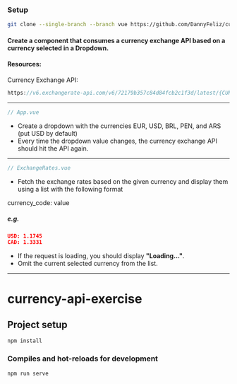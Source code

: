 ### Setup

```bash
git clone --single-branch --branch vue https://github.com/DannyFeliz/currency-api-exercise.git && cd currency-api-exercise && npm install && npm run serve
```

#### Create a component that consumes a currency exchange API based on a currency selected in a Dropdown.

#### Resources:

Currency Exchange API:

```js
https://v6.exchangerate-api.com/v6/72179b357c84d84fcb2c1f3d/latest/{CURRENCY_CODE}
```

<hr>

```js
// App.vue
```

- Create a dropdown with the currencies EUR, USD, BRL, PEN, and ARS (put USD by default)
- Every time the dropdown value changes, the currency exchange API should hit the API again.

<hr>

```js
// ExchangeRates.vue
```

- Fetch the exchange rates based on the given currency and display them using a list with the following format

currency_code: value

##### e.g.

```json
USD: 1.1745
CAD: 1.3331
```

- If the request is loading, you should display **"Loading..."**.
- Omit the current selected currency from the list.

<hr>

# currency-api-exercise

## Project setup

```
npm install
```

### Compiles and hot-reloads for development

```
npm run serve
```
